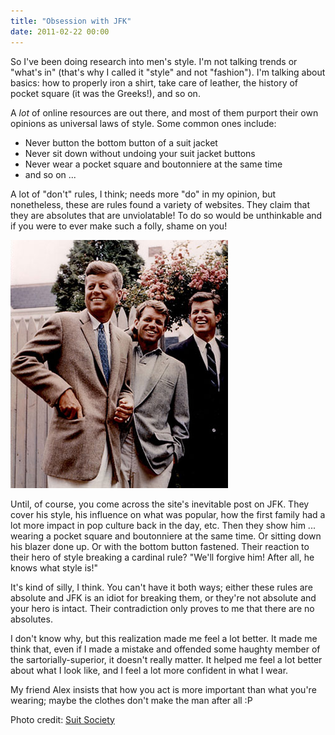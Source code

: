 ```yaml
---
title: "Obsession with JFK"
date: 2011-02-22 00:00
---
```


So I've been doing research into men's style. I'm not talking trends or "what's in" (that's why I called it "style" and not "fashion"). I'm talking about basics: how to properly iron a shirt, take care of leather, the history of pocket square (it was the Greeks!), and so on.

A _lot_ of online resources are out there, and most of them purport their own opinions as universal laws of style. Some common ones include:

- Never button the bottom button of a suit jacket
- Never sit down without undoing your suit jacket buttons
- Never wear a pocket square and&nbsp;boutonniere&nbsp;at the same time
- and so on ...

A lot of "don't" rules, I think; needs more "do" in my opinion, but nonetheless, these are rules found a variety of websites. They claim that they are absolutes that are unviolatable! To do so would be unthinkable and if you were to ever make such a folly, shame on you!

 ![](/img/import/blog/2011/02/obsession-with-jfk/AC1A0BCBB90E4A6981394509D3950494.png)

Until, of course, you come across the site's inevitable post on JFK. They cover his style, his influence on what was popular, how the first family had a lot more impact in pop culture back in the day, etc. Then they show him ... wearing a pocket square and boutonniere at the same time. Or sitting down his blazer done up. Or with the bottom button fastened. Their reaction to their hero of style breaking a cardinal rule? "We'll forgive him! After all, he knows what style is!"

It's kind of silly, I think. You can't have it both ways; either these rules are absolute and JFK is an idiot for breaking them, or they're not absolute and your hero is intact. Their contradiction only proves to me that there are no absolutes.

I don't know why, but this realization made me feel a lot better. It made me think that, even if I made a mistake and offended some haughty member of the sartorially-superior, it doesn't really matter. It helped me feel a lot better about what I look like, and I feel a lot more confident in what I wear.

My friend Alex insists that how you act is more important than what you're wearing; maybe the clothes don't make the man after all :P

Photo credit: [Suit Society](http://www.suitsociety.com/jfk/)

<!-- more -->
